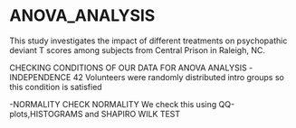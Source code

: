 # ANOVA_ANALYSIS
This study investigates the impact of different treatments on psychopathic deviant T scores among subjects from Central Prison in Raleigh, NC. 


CHECKING CONDITIONS OF OUR DATA FOR ANOVA ANALYSIS
-INDEPENDENCE
42 Volunteers were randomly distributed intro groups so this condition is satisfied

-NORMALITY CHECK
NORMALITY We check this using QQ-plots,HISTOGRAMS and SHAPIRO WILK TEST
